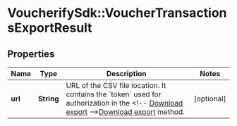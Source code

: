 # VoucherifySdk::VoucherTransactionsExportResult

## Properties

| Name | Type | Description | Notes |
| ---- | ---- | ----------- | ----- |
| **url** | **String** | URL of the CSV file location. It contains the &#x60;token&#x60; used for authorization in the &lt;!-- [Download export](OpenAPI.json/paths/~1exports~1{export_Id}/get) --&gt;[Download export](ref:download-export) method. | [optional] |

